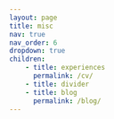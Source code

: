 ```yaml
---
layout: page
title: misc
nav: true
nav_order: 6
dropdown: true
children: 
    - title: experiences
      permalink: /cv/
    - title: divider
    - title: blog
      permalink: /blog/
---
```


